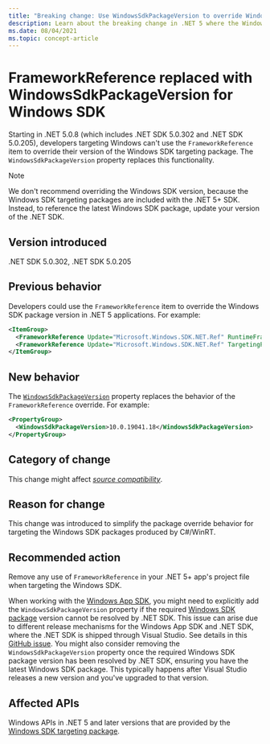 ```yaml
---
title: "Breaking change: Use WindowsSdkPackageVersion to override Windows SDK version"
description: Learn about the breaking change in .NET 5 where the WindowsSdkPackageVersion property replaces the FrameworkReference item for overriding the version of the Windows SDK targeting package.
ms.date: 08/04/2021
ms.topic: concept-article
---
```

# FrameworkReference replaced with WindowsSdkPackageVersion for Windows SDK

Starting in .NET 5.0.8 (which includes .NET SDK 5.0.302 and .NET SDK 5.0.205), developers targeting Windows can't use the `FrameworkReference` item to override their version of the Windows SDK targeting package. The `WindowsSdkPackageVersion` property replaces this functionality.

> [!NOTE]
> We don't recommend overriding the Windows SDK version, because the Windows SDK targeting packages are included with the .NET 5+ SDK. Instead, to reference the latest Windows SDK package, update your version of the .NET SDK.

## Version introduced

.NET SDK 5.0.302, .NET SDK 5.0.205

## Previous behavior

Developers could use the `FrameworkReference` item to override the Windows SDK package version in .NET 5 applications. For example:

```xml
<ItemGroup>
  <FrameworkReference Update="Microsoft.Windows.SDK.NET.Ref" RuntimeFrameworkVersion="10.0.19041.18" />
  <FrameworkReference Update="Microsoft.Windows.SDK.NET.Ref" TargetingPackVersion="10.0.19041.18" />
</ItemGroup>
```

## New behavior

The [`WindowsSdkPackageVersion`](../../../project-sdk/msbuild-props.md#windowssdkpackageversion) property replaces the behavior of the `FrameworkReference` override. For example:

```xml
<PropertyGroup>
  <WindowsSdkPackageVersion>10.0.19041.18</WindowsSdkPackageVersion>
</PropertyGroup>
```

## Category of change

This change might affect [*source compatibility*](../../categories.md#source-compatibility).

## Reason for change

This change was introduced to simplify the package override behavior for targeting the Windows SDK packages produced by C#/WinRT.

## Recommended action

Remove any use of `FrameworkReference` in your .NET 5+ app's project file when targeting the Windows SDK.

When working with the [Windows App SDK](https://github.com/microsoft/WindowsAppSDK), you might need to explicitly add the `WindowsSdkPackageVersion` property if the required [Windows SDK package](https://www.nuget.org/packages/Microsoft.Windows.SDK.NET.Ref) version cannot be resolved by .NET SDK. This issue can arise due to different release mechanisms for the Windows App SDK and .NET SDK, where the .NET SDK is shipped through Visual Studio. See details in this [GitHub issue](https://github.com/microsoft/WindowsAppSDK/issues/4734). You might also consider removing the `WindowsSdkPackageVersion` property once the required Windows SDK package version has been resolved by .NET SDK, ensuring you have the latest Windows SDK package. This typically happens after Visual Studio releases a new version and you've upgraded to that version.

## Affected APIs

Windows APIs in .NET 5 and later versions that are provided by the [Windows SDK targeting package](https://www.nuget.org/packages/Microsoft.Windows.SDK.NET.Ref).
